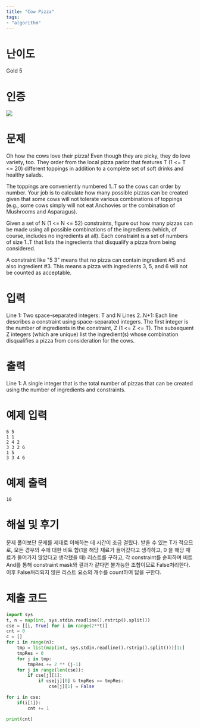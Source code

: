 ```yaml
---
title: "Cow Pizza"
tags:
- "algorithm"
---
```


# 난이도
Gold 5

# 인증
![](https://bmchun00.github.io/assets/algo/week7-1.png)

# 문제
Oh how the cows love their pizza! Even though they are picky, they do love variety, too. They order from the local pizza parlor that features T (1 <= T <= 20) different toppings in addition to a complete set of soft drinks and healthy salads.

The toppings are conveniently numbered 1..T so the cows can order by number. Your job is to calculate how many possible pizzas can be created given that some cows will not tolerate various combinations of toppings (e.g., some cows simply will not eat Anchovies or the combination of Mushrooms and Asparagus).

Given a set of N (1 <= N <= 52) constraints, figure out how many pizzas can be made using all possible combinations of the ingredients (which, of course, includes no ingredients at all). Each constraint is a set of numbers of size 1..T that lists the ingredients that disqualify a pizza from being considered.

A constraint like "5 3" means that no pizza can contain ingredient #5 and also ingredient #3. This means a pizza with ingredients 3, 5, and 6 will not be counted as acceptable.

# 입력
Line 1: Two space-separated integers: T and N
Lines 2..N+1: Each line describes a constraint using space-separated integers. The first integer is the number of ingredients in the constraint, Z (1 <= Z <= T). The subsequent Z integers (which are unique) list the ingredient(s) whose combination disqualifies a pizza from consideration for the cows.

# 출력
Line 1: A single integer that is the total number of pizzas that can be created using the number of ingredients and constraints.

# 예제 입력
```
6 5
1 1
2 4 2
3 3 2 6
1 5
3 3 4 6
```

# 예제 출력
```
10
```

# 해설 및 후기
문제 풀이보단 문제를 제대로 이해하는 데 시간이 조금 걸렸다.
받을 수 있는 T가 적으므로, 모든 경우의 수에 대한 비트 합(1을 해당 재료가 들어갔다고 생각하고, 0 을 해당 재료가 들어가지 않았다고 생각했을 때) 리스트를 구하고,
각 constraint를 순회하며 비트 And를 통해 constraint mask와 결과가 같다면 불가능한 조합이므로 False처리한다.
이후 False처리되지 않은 리스트 요소의 개수를 count하여 답을 구한다.

# 제출 코드
```py
import sys
t, n = map(int, sys.stdin.readline().rstrip().split())
cse = [[i, True] for i in range(2**t)]
cnt = 0
c = []
for i in range(n):
    tmp = list(map(int, sys.stdin.readline().rstrip().split()))[1:]
    tmpRes = 0
    for j in tmp:
        tmpRes += 2 ** (j-1)
    for j in range(len(cse)):
        if cse[j][1]:
            if cse[j][0] & tmpRes == tmpRes:
                cse[j][1] = False

for i in cse:
    if(i[1]):
        cnt += 1

print(cnt)
```